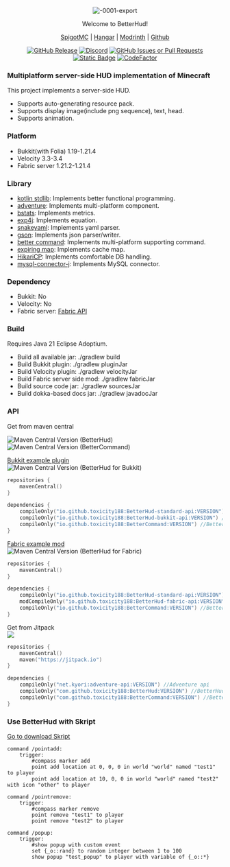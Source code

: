 <div align="center">  

![-0001-export](https://github.com/toxicity188/BetterHud/assets/114675706/ccbf4bd3-9133-44ee-b277-985eae4349ae)

Welcome to BetterHud!

[SpigotMC](https://www.spigotmc.org/resources/115559/) | [Hangar](https://hangar.papermc.io/toxicity188/BetterHud) | [Modrinth](https://modrinth.com/plugin/betterhud2) | [Github](https://github.com/toxicity188/BetterHud)

[![GitHub Release](https://img.shields.io/github/v/release/toxicity188/BetterHud?display_name=release&style=for-the-badge&logo=kotlin)](https://github.com/toxicity188/BetterHud/releases/latest)
[![Discord](https://img.shields.io/badge/Discord-%235865F2.svg?style=for-the-badge&logo=discord&logoColor=white)](https://discord.com/invite/rePyFESDbk)
[![GitHub Issues or Pull Requests](https://img.shields.io/github/issues/toxicity188/BetterHud?style=for-the-badge&logo=github)](https://github.com/toxicity188/BetterHud/issues)
[![Static Badge](https://img.shields.io/badge/WIKI-blue?style=for-the-badge)](https://github.com/toxicity188/BetterHud/wiki)
[![CodeFactor](https://www.codefactor.io/repository/github/toxicity188/betterhud/badge/master?style=for-the-badge)](https://www.codefactor.io/repository/github/toxicity188/betterhud/overview/master)

</div>

### Multiplatform server-side HUD implementation of Minecraft
This project implements a server-side HUD.

- Supports auto-generating resource pack.
- Supports display image(include png sequence), text, head.
- Supports animation.

### Platform
- Bukkit(with Folia) 1.19-1.21.4
- Velocity 3.3-3.4
- Fabric server 1.21.2-1.21.4

### Library
- [kotlin stdlib](https://github.com/JetBrains/kotlin): Implements better functional programming.
- [adventure](https://github.com/KyoriPowered/adventure): Implements multi-platform component.
- [bstats](https://bstats.org/getting-started/include-metrics): Implements metrics.
- [exp4j](https://github.com/fasseg/exp4j): Implements equation.
- [snakeyaml](https://github.com/snakeyaml/snakeyaml): Implements yaml parser.
- [gson](https://github.com/google/gson): Implements json parser/writer.
- [better command](https://github.com/toxicity188/BetterCommand): Implements multi-platform supporting command.
- [expiring map](https://github.com/jhalterman/expiringmap): Implements cache map.
- [HikariCP](https://github.com/brettwooldridge/HikariCP): Implements comfortable DB handling.
- [mysql-connector-j](https://github.com/mysql/mysql-connector-j): Implements MySQL connector.


### Dependency
- Bukkit: No
- Velocity: No
- Fabric server: [Fabric API](https://modrinth.com/mod/fabric-api)

### Build
Requires Java 21 Eclipse Adoptium.

- Build all available jar: ./gradlew build  
- Build Bukkit plugin: ./gradlew pluginJar
- Build Velocity plugin: ./gradlew velocityJar
- Build Fabric server side mod: ./gradlew fabricJar  
- Build source code jar: ./gradlew sourcesJar  
- Build dokka-based docs jar: ./gradlew javadocJar

### API
Get from maven central

![Maven Central Version](https://img.shields.io/maven-central/v/io.github.toxicity188/BetterHud-standard-api?style=for-the-badge) (BetterHud)  
![Maven Central Version](https://img.shields.io/maven-central/v/io.github.toxicity188/BetterCommand?style=for-the-badge) (BetterCommand)

[Bukkit example plugin](https://github.com/toxicity188/BetterHud-MMOCore)  
![Maven Central Version](https://img.shields.io/maven-central/v/io.github.toxicity188/BetterHud-bukkit-api) (BetterHud for Bukkit)
``` kotlin
repositories {
    mavenCentral()
}

dependencies {
    compileOnly("io.github.toxicity188:BetterHud-standard-api:VERSION") //Standard api
    compileOnly("io.github.toxicity188:BetterHud-bukkit-api:VERSION") //Platform api
    compileOnly("io.github.toxicity188:BetterCommand:VERSION") //BetterCommand library
}
```

[Fabric example mod](https://github.com/toxicity188/betterhud-fabric-example)  
![Maven Central Version](https://img.shields.io/maven-central/v/io.github.toxicity188/BetterHud-fabric-api) (BetterHud for Fabric)
``` kotlin
repositories {
    mavenCentral()
}

dependencies {
    compileOnly("io.github.toxicity188:BetterHud-standard-api:VERSION") //Standard api
    modCompileOnly("io.github.toxicity188:BetterHud-fabric-api:VERSION") //Platform api
    compileOnly("io.github.toxicity188:BetterCommand:VERSION") //BetterCommand library
}
```

Get from Jitpack  
[![](https://jitpack.io/v/toxicity188/BetterHud.svg)](https://jitpack.io/#toxicity188/BetterHud)
``` kotlin
repositories {
    mavenCentral()
    maven("https://jitpack.io")
}

dependencies {
    compileOnly("net.kyori:adventure-api:VERSION") //Adventure api
    compileOnly("com.github.toxicity188:BetterHud:VERSION") //BetterHud
    compileOnly("com.github.toxicity188:BetterCommand:VERSION") //BetterCommand library
}
```

### Use BetterHud with Skript
[Go to download Skript](https://github.com/SkriptLang/Skript/releases)
```
command /pointadd:
    trigger:
        #compass marker add
        point add location at 0, 0, 0 in world "world" named "test1" to player
        point add location at 10, 0, 0 in world "world" named "test2" with icon "other" to player

command /pointremove:
    trigger:
        #compass marker remove
        point remove "test1" to player
        point remove "test2" to player

command /popup:
    trigger:
        #show popup with custom event
        set {_o::rand} to random integer between 1 to 100
        show popup "test_popup" to player with variable of {_o::*}
```
